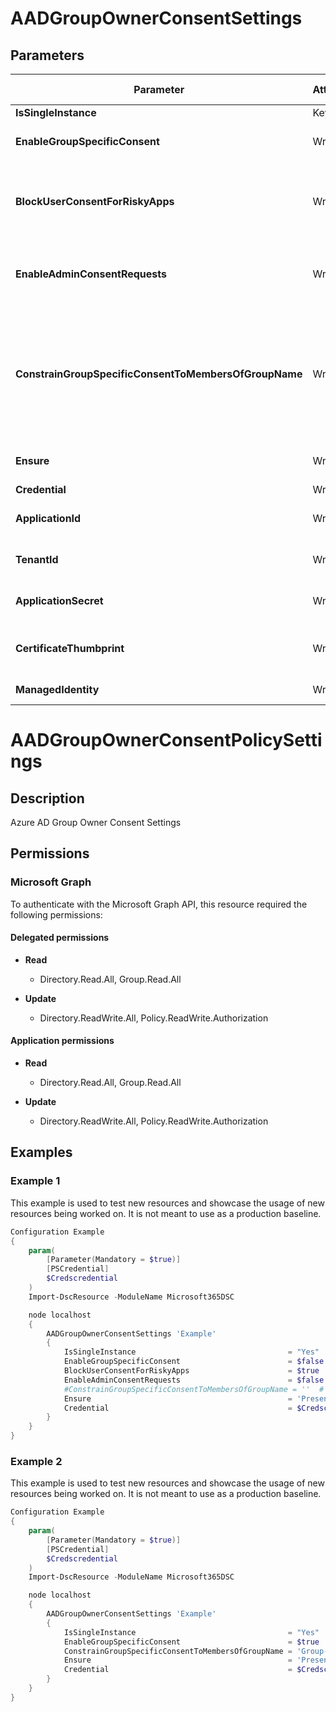 ﻿# AADGroupOwnerConsentSettings

## Parameters

| Parameter | Attribute | DataType | Description | Allowed Values |
| --- | --- | --- | --- | --- |
| **IsSingleInstance** | Key | String | Only valid value is 'Yes'. | `Yes` |
| **EnableGroupSpecificConsent** | Write | Boolean | Flag indicating if groups owners are allowed to grant group specific permissions. | |
| **BlockUserConsentForRiskyApps** | Write | Boolean | Flag indicating if user consent will be blocked when a risky request is detected. Administrators will still be able to consent to apps considered risky. | |
| **EnableAdminConsentRequests** | Write | Boolean | Flag indicating if users will be able to request admin consent when they are unable to grant consent to an app themselves. | |
| **ConstrainGroupSpecificConsentToMembersOfGroupName** | Write | String | If EnableGroupSpecificConsent is set to âTrueâ and this is set to a security group name, members (both direct and transitive) of the group identified will be authorized to grant group-specific permissions to the groups they own. | |
| **Ensure** | Write | String | Specify if the Entra ID Group Consent Settings should exist or not. | `Present`, `Absent` |
| **Credential** | Write | PSCredential | Credentials of the Admin | |
| **ApplicationId** | Write | String | Id of the Azure Active Directory application to authenticate with. | |
| **TenantId** | Write | String | Id of the Azure Active Directory tenant used for authentication. | |
| **ApplicationSecret** | Write | PSCredential | Secret of the Azure Active Directory tenant used for authentication. | |
| **CertificateThumbprint** | Write | String | Thumbprint of the Azure Active Directory application's authentication certificate to use for authentication. | |
| **ManagedIdentity** | Write | Boolean | Managed ID being used for authentication. | |


# AADGroupOwnerConsentPolicySettings

## Description

Azure AD Group Owner Consent Settings

## Permissions

### Microsoft Graph

To authenticate with the Microsoft Graph API, this resource required the following permissions:

#### Delegated permissions

- **Read**

    - Directory.Read.All, Group.Read.All

- **Update**

    - Directory.ReadWrite.All, Policy.ReadWrite.Authorization

#### Application permissions

- **Read**

    - Directory.Read.All, Group.Read.All

- **Update**

    - Directory.ReadWrite.All, Policy.ReadWrite.Authorization

## Examples

### Example 1

This example is used to test new resources and showcase the usage of new resources being worked on.
It is not meant to use as a production baseline.

```powershell
Configuration Example
{
    param(
        [Parameter(Mandatory = $true)]
        [PSCredential]
        $Credscredential
    )
    Import-DscResource -ModuleName Microsoft365DSC

    node localhost
    {
        AADGroupOwnerConsentSettings 'Example'
        {
            IsSingleInstance                                  = "Yes"
            EnableGroupSpecificConsent                        = $false
            BlockUserConsentForRiskyApps                      = $true
            EnableAdminConsentRequests                        = $false
            #ConstrainGroupSpecificConsentToMembersOfGroupName = ''  # value is only relevant if EnableGroupSpecificConsent is true. See example 2
            Ensure                                            = 'Present'
            Credential                                        = $Credscredential
        }
    }
}
```

### Example 2

This example is used to test new resources and showcase the usage of new resources being worked on.
It is not meant to use as a production baseline.

```powershell
Configuration Example
{
    param(
        [Parameter(Mandatory = $true)]
        [PSCredential]
        $Credscredential
    )
    Import-DscResource -ModuleName Microsoft365DSC

    node localhost
    {
        AADGroupOwnerConsentSettings 'Example'
        {
            IsSingleInstance                                  = "Yes"
            EnableGroupSpecificConsent                        = $true  # prerequisite for specifying a constraining group
            ConstrainGroupSpecificConsentToMembersOfGroupName = 'Group-Vetted-GroupOwners'
            Ensure                                            = 'Present'
            Credential                                        = $Credscredential
        }
    }
}
```

